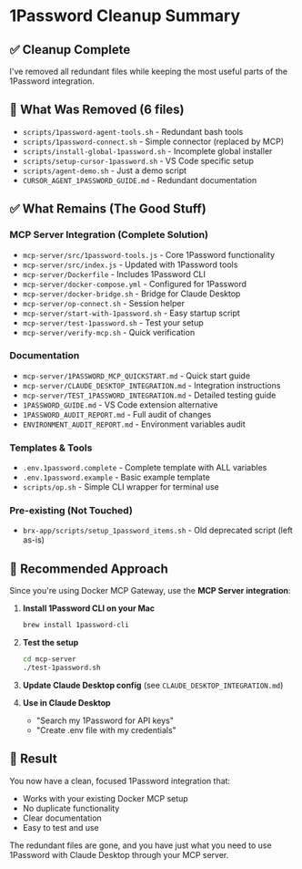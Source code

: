# 1Password Cleanup Summary

## ✅ Cleanup Complete

I've removed all redundant files while keeping the most useful parts of the 1Password integration.

## 📁 What Was Removed (6 files)
- `scripts/1password-agent-tools.sh` - Redundant bash tools
- `scripts/1password-connect.sh` - Simple connector (replaced by MCP)
- `scripts/install-global-1password.sh` - Incomplete global installer
- `scripts/setup-cursor-1password.sh` - VS Code specific setup
- `scripts/agent-demo.sh` - Just a demo script
- `CURSOR_AGENT_1PASSWORD_GUIDE.md` - Redundant documentation

## ✅ What Remains (The Good Stuff)

### MCP Server Integration (Complete Solution)
- `mcp-server/src/1password-tools.js` - Core 1Password functionality
- `mcp-server/src/index.js` - Updated with 1Password tools
- `mcp-server/Dockerfile` - Includes 1Password CLI
- `mcp-server/docker-compose.yml` - Configured for 1Password
- `mcp-server/docker-bridge.sh` - Bridge for Claude Desktop
- `mcp-server/op-connect.sh` - Session helper
- `mcp-server/start-with-1password.sh` - Easy startup script
- `mcp-server/test-1password.sh` - Test your setup
- `mcp-server/verify-mcp.sh` - Quick verification

### Documentation
- `mcp-server/1PASSWORD_MCP_QUICKSTART.md` - Quick start guide
- `mcp-server/CLAUDE_DESKTOP_INTEGRATION.md` - Integration instructions
- `mcp-server/TEST_1PASSWORD_INTEGRATION.md` - Detailed testing guide
- `1PASSWORD_GUIDE.md` - VS Code extension alternative
- `1PASSWORD_AUDIT_REPORT.md` - Full audit of changes
- `ENVIRONMENT_AUDIT_REPORT.md` - Environment variables audit

### Templates & Tools
- `.env.1password.complete` - Complete template with ALL variables
- `.env.1password.example` - Basic example template
- `scripts/op.sh` - Simple CLI wrapper for terminal use

### Pre-existing (Not Touched)
- `brx-app/scripts/setup_1password_items.sh` - Old deprecated script (left as-is)

## 🎯 Recommended Approach

Since you're using Docker MCP Gateway, use the **MCP Server integration**:

1. **Install 1Password CLI on your Mac**
   ```bash
   brew install 1password-cli
   ```

2. **Test the setup**
   ```bash
   cd mcp-server
   ./test-1password.sh
   ```

3. **Update Claude Desktop config** (see `CLAUDE_DESKTOP_INTEGRATION.md`)

4. **Use in Claude Desktop**
   - "Search my 1Password for API keys"
   - "Create .env file with my credentials"

## 🚀 Result

You now have a clean, focused 1Password integration that:
- Works with your existing Docker MCP setup
- No duplicate functionality
- Clear documentation
- Easy to test and use

The redundant files are gone, and you have just what you need to use 1Password with Claude Desktop through your MCP server.